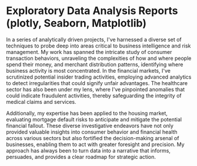 # Exploratory Data Analysis Reports (plotly, Seaborn, Matplotlib)

In a series of analytically driven projects, I've harnessed a diverse set of techniques to probe deep into areas critical to business intelligence and risk management. My work has spanned the intricate study of consumer transaction behaviors, unraveling the complexities of how and where people spend their money, and merchant distribution patterns, identifying where business activity is most concentrated. In the financial markets, I've scrutinized potential insider trading activities, employing advanced analytics to detect irregularities that could signify unfair advantages. The healthcare sector has also been under my lens, where I've pinpointed anomalies that could indicate fraudulent activities, thereby safeguarding the integrity of medical claims and services.

Additionally, my expertise has been applied to the housing market, evaluating mortgage default risks to anticipate and mitigate the potential financial fallout. These diverse investigative endeavors have not only provided valuable insights into consumer behavior and financial health across various sectors but also fortified the decision-making arsenal of businesses, enabling them to act with greater foresight and precision. My approach has always been to turn data into a narrative that informs, persuades, and provides a clear roadmap for strategic action.

